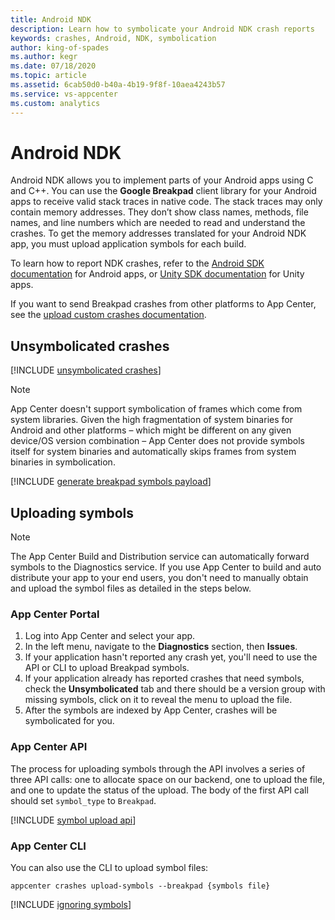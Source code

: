 ```yaml
---
title: Android NDK
description: Learn how to symbolicate your Android NDK crash reports
keywords: crashes, Android, NDK, symbolication
author: king-of-spades
ms.author: kegr
ms.date: 07/18/2020
ms.topic: article
ms.assetid: 6cab50d0-b40a-4b19-9f8f-10aea4243b57
ms.service: vs-appcenter
ms.custom: analytics
---
```


# Android NDK

Android NDK allows you to implement parts of your Android apps using C and C++. You can use the **Google Breakpad** client library for your Android apps to receive valid stack traces in native code. The stack traces may only contain memory addresses. They don’t show class names, methods, file names, and line numbers which are needed to read and understand the crashes. To get the memory addresses translated for your Android NDK app, you must upload application symbols for each build.

To learn how to report NDK crashes, refer to the [Android SDK documentation](~/sdk/crashes/android.md#reporting-ndk-crashes) for Android apps, or [Unity SDK documentation](~/sdk/crashes/unity.md#reporting-ndk-crashes) for Unity apps.

If you want to send Breakpad crashes from other platforms to App Center, see the [upload custom crashes documentation](~/diagnostics/upload-crashes.md#upload-a-breakpad-crash-log-and-minidump).

## Unsymbolicated crashes

[!INCLUDE [unsymbolicated crashes](includes/unsymbolicated-crashes.md)]

> [!NOTE]
> App Center doesn't support symbolication of frames which come from system libraries.
> Given the high fragmentation of system binaries for Android and other platforms – which might be different on any given device/OS version combination – App Center does not provide symbols itself for system binaries and automatically skips frames from system binaries in symbolication.

[!INCLUDE [generate breakpad symbols payload](includes/generate-breakpad-symbols-payload.md)]

## Uploading symbols
> [!NOTE]
> The App Center Build and Distribution service can automatically forward symbols to the Diagnostics service. If you use App Center to build and auto distribute your app to your end users, you don't need to manually obtain and upload the symbol files as detailed in the steps below.

### App Center Portal

1. Log into App Center and select your app.
1. In the left menu, navigate to the **Diagnostics** section, then **Issues**.
1. If your application hasn't reported any crash yet, you'll need to use the API or CLI to upload Breakpad symbols.
1. If your application already has reported crashes that need symbols, check the **Unsymbolicated** tab and there should be a version group with missing symbols, click on it to reveal the menu to upload the file.
1. After the symbols are indexed by App Center, crashes will be symbolicated for you.

### App Center API

The process for uploading symbols through the API involves a series of three API calls: one to allocate space on our backend, one to upload the file, and one to update the status of the upload. The body of the first API call should set `symbol_type` to `Breakpad`.

[!INCLUDE [symbol upload api](includes/symbol-upload-api.md)]

### App Center CLI
You can also use the CLI to upload symbol files:

```shell
appcenter crashes upload-symbols --breakpad {symbols file}
```

[!INCLUDE [ignoring symbols](includes/ignoring-symbols.md)]
